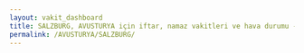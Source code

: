 ```yaml
---
layout: vakit_dashboard
title: SALZBURG, AVUSTURYA için iftar, namaz vakitleri ve hava durumu - ilçe/eyalet seç
permalink: /AVUSTURYA/SALZBURG/
---
```


<script type="text/javascript">
  var GLOBAL_COUNTRY = 'AVUSTURYA';
  var GLOBAL_CITY = 'SALZBURG';
  var GLOBAL_STATE = '';
  var lat = 72;
  var lon = 21;
</script>
